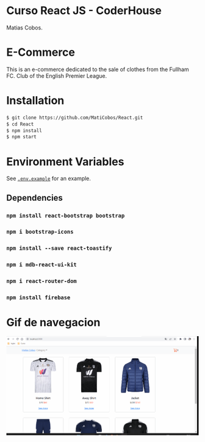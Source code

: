 # Curso React JS - CoderHouse

Matias Cobos.

# E-Commerce

This is an e-commerce dedicated to the sale of clothes from the Fullham FC. Club of the English Premier League.

# Installation

```sh
$ git clone https://github.com/MatiCobos/React.git
$ cd React
$ npm install
$ npm start
```

# Environment Variables

See [`.env.example`]() for an example.

## Dependencies

### `npm install react-bootstrap bootstrap`

### `npm i bootstrap-icons`

### `npm install --save react-toastify`

### `npm i mdb-react-ui-kit`

### `npm i react-router-dom`

### `npm install firebase`

# Gif de navegacion

![image](https://github.com/MatiCobos/React/blob/master/media/NavigationGif.gif)
